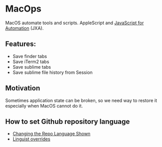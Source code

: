 # MacOps


MacOS automate tools and scripts.
AppleScript and [JavaScript for Automation][JXA] (JXA).

## Features:

* Save finder tabs
* Save iTerm2 tabs
* Save sublime tabs
* Save sublime file history from Session

## Motivation

Sometimes application state can be broken, so we need way to restore it especially when MacOS cannot do it.

## How to set Github repository language

* [Changing the Repo Language Shown](https://dev.to/katkelly/changing-your-repo-s-language-in-github-5gjo)
* [Linguist overrides](https://github.com/github/linguist/blob/master/docs/overrides.md)


[JXA]: https://developer.apple.com/library/archive/releasenotes/InterapplicationCommunication/RN-JavaScriptForAutomation
    "JavaScript for Automation Release Notes - Apple Developer Documentation Archive"
